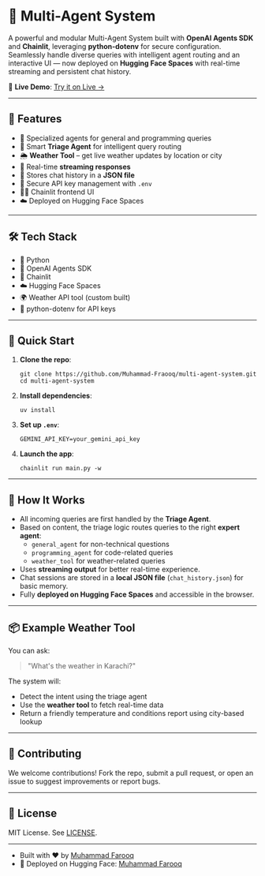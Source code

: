 # 🤖 Multi-Agent System

A powerful and modular Multi-Agent System built with **OpenAI Agents SDK** and **Chainlit**, leveraging **python-dotenv** for secure configuration. Seamlessly handle diverse queries with intelligent agent routing and an interactive UI — now deployed on **Hugging Face Spaces** with real-time streaming and persistent chat history.

🔗 **Live Demo**: [Try it on Live →](https://huggingface.co/spaces/muhammaddev2007/multi-agent)

---

## 🌟 Features
- 🧠 Specialized agents for general and programming queries
- 🧭 Smart **Triage Agent** for intelligent query routing
- 🌦️ **Weather Tool** – get live weather updates by location or city
- 💬 Real-time **streaming responses**
- 💾 Stores chat history in a **JSON file**
- 🔐 Secure API key management with `.env`
- 🧑‍💻 Chainlit frontend UI
- ☁️ Deployed on Hugging Face Spaces

---

## 🛠 Tech Stack
- 🐍 Python
- 🤖 OpenAI Agents SDK
- 💬 Chainlit
- ☁️ Hugging Face Spaces
- 🌍 Weather API tool (custom built)
- 🧪 python-dotenv for API keys

---

## 🚀 Quick Start

1. **Clone the repo**:
   ```
   git clone https://github.com/Muhammad-Fraooq/multi-agent-system.git
   cd multi-agent-system
   ```
   
2. **Install dependencies**:
   ```
   uv install
   ```

3. **Set up `.env`**:
   ```
   GEMINI_API_KEY=your_gemini_api_key
    ```

5. **Launch the app**:
   ```
   chainlit run main.py -w
   ```
---

## 🧠 How It Works

* All incoming queries are first handled by the **Triage Agent**.
* Based on content, the triage logic routes queries to the right **expert agent**:
  * `general_agent` for non-technical questions
  * `programming_agent` for code-related queries
  * `weather_tool` for weather-related queries
* Uses **streaming output** for better real-time experience.
* Chat sessions are stored in a **local JSON file** (`chat_history.json`) for basic memory.
* Fully **deployed on Hugging Face Spaces** and accessible in the browser.

---

## 📦 Example Weather Tool
You can ask:

> "What's the weather in Karachi?"

The system will:

* Detect the intent using the triage agent
* Use the **weather tool** to fetch real-time data
* Return a friendly temperature and conditions report using city-based lookup

---

## 🤝 Contributing
We welcome contributions! Fork the repo, submit a pull request, or open an issue to suggest improvements or report bugs.

---

## 📄 License
MIT License. See [LICENSE](LICENSE).

---

- Built with ❤️ by [Muhammad Farooq](https://www.linkedin.com/in/muhammad-farooq-developer/)
- 🔗 Deployed on Hugging Face: [Muhammad Farooq](https://huggingface.co/muhammaddev2007)

